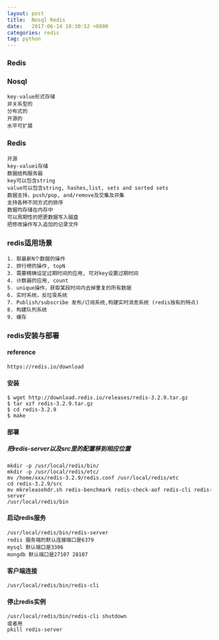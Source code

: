 ```yaml
---
layout: post
title:  Nosql Redis 
date:   2017-06-14 10:30:52 +0800
categories: redis 
tag: python 
---
```



### Redis 

### Nosql 
```
key-value形式存储
非关系型的
分布式的
开源的
水平可扩展

```

### Redis 
```
开源
key-valuei存储
数据结构服务器
key可以包含string
value可以包含string, hashes,list, sets and sorted sets
数据支持，push/pop, and/remove及交集及并集
支持各种不同方式的排序
数据均存储在内存中
可以周期性的把更数据写入磁盘
把修改操作写入追加的记录文件

```
### redis适用场景 
```
1. 取最新N个数据的操作
2. 排行榜的操作, topN
3. 需要精确设定过期时间的应用, 可对key设置过期时间
4. 计数器的应用, count
5. unique操作，获取某段时间内去掉重复的所有数据
6. 实时系统，反垃圾系统
7. Publish/subscribe 发布/订阅系统,构建实时消息系统 (redis独有的特点)
8. 构建队列系统
9. 缓存
```
### redis安装与部署 
#### reference
```
https://redis.io/download
```
#### 安装 
```
$ wget http://download.redis.io/releases/redis-3.2.9.tar.gz
$ tar xzf redis-3.2.9.tar.gz
$ cd redis-3.2.9
$ make
```
#### 部署
##### 把redis-server以及src里的配置移到相应位置
```
mkdir -p /usr/local/redis/bin/
mkdir -p /usr/local/redis/etc/
mv /home/xxx/redis-3.2.9/redis.conf /usr/local/redis/etc
cd redis-3.2.9/src
mv mkreleasehdr.sh redis-benchmark redis-check-aof redis-cli redis-server 
/usr/local/redis/bin
```

#### 启动redis服务
```
/usr/local/redis/bin/redis-server
redis 服务端的默认连接端口是6379
mysql 默认端口是3306
mongdb 默认端口是27107 28107
```
#### 客户端连接 
```
/usr/local/redis/bin/redis-cli
```
#### 停止redis实例 
```
/usr/local/redis/bin/redis-cli shutdown
或者用
pkill redis-server
```

[jekyll-docs]: https://jekyllrb.com/docs/home
[jekyll-gh]:   https://github.com/jekyll/jekyll
[jekyll-talk]: https://talk.jekyllrb.com/
